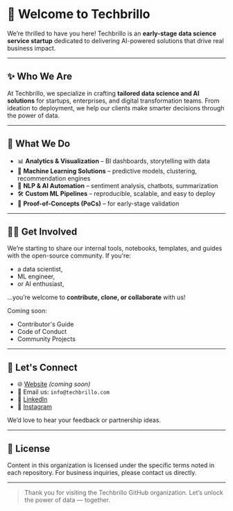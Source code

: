 # 👋 Welcome to Techbrillo

We’re thrilled to have you here! Techbrillo is an **early-stage data science service startup** dedicated to delivering AI-powered solutions that drive real business impact.

---

## ✨ Who We Are

At Techbrillo, we specialize in crafting **tailored data science and AI solutions** for startups, enterprises, and digital transformation teams. From ideation to deployment, we help our clients make smarter decisions through the power of data.

---

## 🔧 What We Do

- 📊 **Analytics & Visualization** – BI dashboards, storytelling with data
- 🤖 **Machine Learning Solutions** – predictive models, clustering, recommendation engines
- 🧠 **NLP & AI Automation** – sentiment analysis, chatbots, summarization
- 🛠 **Custom ML Pipelines** – reproducible, scalable, and easy to deploy
- 🧪 **Proof-of-Concepts (PoCs)** – for early-stage validation

---

## 🧑‍💻 Get Involved

We’re starting to share our internal tools, notebooks, templates, and guides with the open-source community. If you're:
- a data scientist,
- ML engineer,
- or AI enthusiast,

…you’re welcome to **contribute, clone, or collaborate** with us!

Coming soon:
- Contributor's Guide
- Code of Conduct
- Community Projects

---

## 💼 Let's Connect

- 🌐 [Website](https://techbrillo.com) *(coming soon)*
- 📧 Email us: `info@techbrillo.com`
- 🔗 [LinkedIn](https://www.linkedin.com/company/techbrillo/)
- 📸 [Instagram](https://www.instagram.com/techbrillo/)

We’d love to hear your feedback or partnership ideas.

---

## 📜 License

Content in this organization is licensed under the specific terms noted in each repository. For business inquiries, please contact us directly.

---

> Thank you for visiting the Techbrillo GitHub organization. Let’s unlock the power of data — together.
